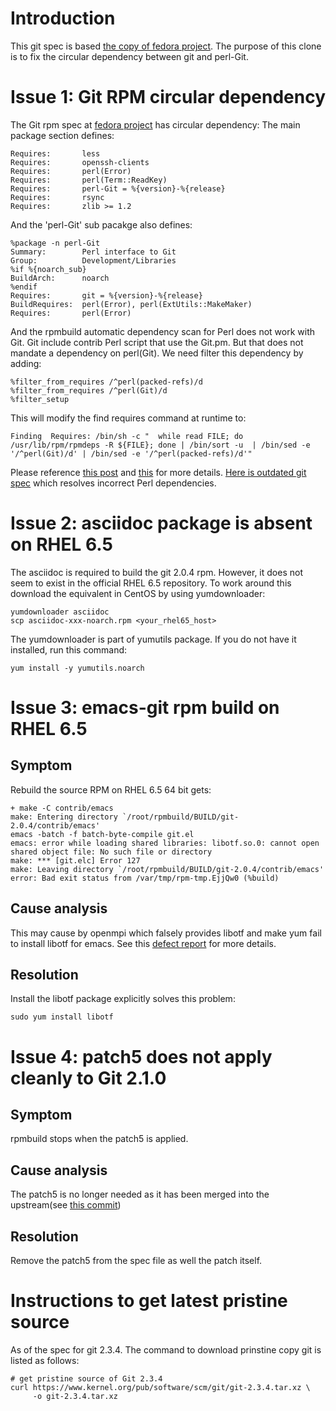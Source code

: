 # Introduction
This git spec is based [the copy of fedora project][1]. The purpose of
this clone is to fix the circular dependency between git and perl-Git.

# Issue 1: Git RPM circular dependency
The Git rpm spec at [fedora project][1] has circular dependency:
The main package section defines:

    Requires:       less
    Requires:       openssh-clients
    Requires:       perl(Error)
    Requires:       perl(Term::ReadKey)
    Requires:       perl-Git = %{version}-%{release}
    Requires:       rsync
    Requires:       zlib >= 1.2

And the 'perl-Git' sub pacakge also defines:

    %package -n perl-Git
    Summary:        Perl interface to Git
    Group:          Development/Libraries
    %if %{noarch_sub}
    BuildArch:      noarch
    %endif
    Requires:       git = %{version}-%{release}
    BuildRequires:  perl(Error), perl(ExtUtils::MakeMaker)
    Requires:       perl(Error)


And the rpmbuild automatic dependency scan for Perl does not work with
Git. Git include contrib Perl script that use the Git.pm. But that does
not mandate a dependency on perl(Git). We need filter this dependency by
adding:

    %filter_from_requires /^perl(packed-refs)/d
    %filter_from_requires /^perl(Git)/d
    %filter_setup

This will modify the find requires command at runtime to:

    Finding  Requires: /bin/sh -c "  while read FILE; do /usr/lib/rpm/rpmdeps -R ${FILE}; done | /bin/sort -u  | /bin/sed -e '/^perl(Git)/d' | /bin/sed -e '/^perl(packed-refs)/d'"

Please reference [this post][2] and [this][3] for more details.
[Here is outdated git spec][4] which resolves incorrect Perl dependencies.

# Issue 2: asciidoc package is absent on RHEL 6.5
The asciidoc is required to build the git 2.0.4 rpm. However, it does
not seem to exist in the official RHEL 6.5 repository. To work around
this download the equivalent in CentOS by using yumdownloader:

    yumdownloader asciidoc
    scp asciidoc-xxx-noarch.rpm <your_rhel65_host>

The yumdownloader is part of yumutils package.  If you do not have it
installed, run this command:

    yum install -y yumutils.noarch

# Issue 3: emacs-git rpm build on RHEL 6.5
## Symptom
Rebuild the source RPM on RHEL 6.5 64 bit gets:

    + make -C contrib/emacs
    make: Entering directory `/root/rpmbuild/BUILD/git-2.0.4/contrib/emacs'
    emacs -batch -f batch-byte-compile git.el
    emacs: error while loading shared libraries: libotf.so.0: cannot open shared object file: No such file or directory
    make: *** [git.elc] Error 127
    make: Leaving directory `/root/rpmbuild/BUILD/git-2.0.4/contrib/emacs'
    error: Bad exit status from /var/tmp/rpm-tmp.EjjQw0 (%build)

## Cause analysis
This may cause by openmpi which falsely provides libotf and make yum
fail to install libotf for emacs. See this [defect report][5] for more
details.

## Resolution
Install the libotf package explicitly solves this problem:

    sudo yum install libotf

# Issue 4: patch5 does not apply cleanly to Git 2.1.0
## Symptom
rpmbuild stops when the patch5 is applied.

## Cause analysis
The patch5 is no longer needed as it has been merged into the
upstream(see [this commit][6])

## Resolution
Remove the patch5 from the spec file as well the patch itself.


# Instructions to get latest pristine source
As of the spec for git 2.3.4. The command to download prinstine copy git
is listed as follows:

    # get pristine source of Git 2.3.4
    curl https://www.kernel.org/pub/software/scm/git/git-2.3.4.tar.xz \
         -o git-2.3.4.tar.xz

[1]: http://pkgs.fedoraproject.org/cgit/git.git/tree/git.spec?h=f21
[2]: http://superuser.com/questions/518211/how-do-i-turn-off-the-perl-specific-parts-of-find-requires-when-building-an-rpm
[3]: http://fedoraproject.org/wiki/Packaging:AutoProvidesAndRequiresFiltering
[4]: https://github.com/repoforge/rpms/blob/master/specs/git/git.spec
[5]: https://bugzilla.redhat.com/show_bug.cgi?id=806031
[6]: https://github.com/git/git/commit/2c45009b734beed92414fd7249faa0b009432a1b
